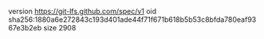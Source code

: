 version https://git-lfs.github.com/spec/v1
oid sha256:1880a6e272843c193d401ade44f71f671b618b5b53c8bfda780eaf9367e3b2eb
size 2908
